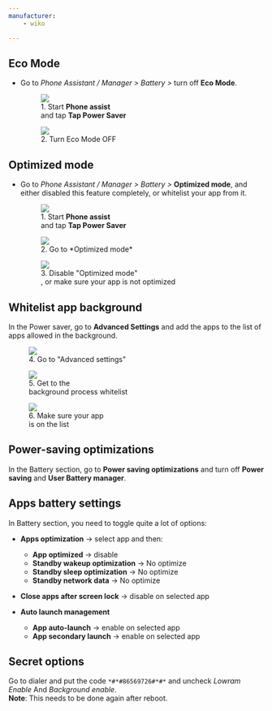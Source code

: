 ```yaml
---
manufacturer: 
    - wiko

---
```


## Eco Mode

* Go to *Phone Assistant / Manager > Battery >* turn off **Eco Mode**.

  <div class="img-block">
  <figure>
    <img src="/assets/img/wiko/wiko_1.png">
    <figcaption>1. Start <strong>Phone assist</strong><br/>and tap <strong>Tap Power Saver</strong></figcaption>
  </figure>

  <figure>
    <img src="/assets/img/wiko/wiko_2.png">
    <figcaption>2. Turn Eco Mode OFF<br/></figcaption>
  </figure>

</div>

## Optimized mode

* Go to *Phone Assistant / Manager > Battery >* **Optimized mode**, and either disabled this feature completely, or whitelist your app from it.

  <div class="img-block">
  <figure>
    <img src="/assets/img/wiko/wiko_1.png">
    <figcaption>1. Start <strong>Phone assist</strong><br/>and tap <strong>Tap Power Saver</strong></figcaption>
  </figure>

  <figure>
    <img src="/assets/img/wiko/wiko_2.png">
    <figcaption>2. Go to *Optimized mode* </figcaption>
  </figure>

    <figure>
    <img src="/assets/img/wiko/wiko_3.png">
    <figcaption>3. Disable "Optimized mode"<br/>, or make sure your app is not optimized</figcaption>
  </figure>

  </div>
  
## Whitelist app background

In the Power saver, go to **Advanced Settings** and add the apps to the list of apps allowed in the background.

<div class="img-block">
<figure>
    <img src="/assets/img/wiko/wiko_4.png">
    <figcaption>4. Go to "Advanced settings"</figcaption>
  </figure>

  <figure>
    <img src="/assets/img/wiko/wiko_5.png">
    <figcaption>5. Get to the<br/> background process whitelist</figcaption>
  </figure>

  <figure>
    <img src="/assets/img/wiko/wiko_6.png">
    <figcaption>6. Make sure your app<br/> is on the list</figcaption>
  </figure>

</div>

## Power-saving optimizations

In the Battery section, go to **Power saving optimizations** and turn off **Power saving** and **User Battery manager**.


## Apps battery settings

In Battery section, you need to toggle quite a lot of options:

* **Apps optimization** → select app and then:
  * **App optimized** → disable
  * **Standby wakeup optimization** → No optimize
  * **Standby sleep optimization** → No optimize
  * **Standby network data** → No optimize

* **Close apps after screen lock** → disable on selected app

* **Auto launch management**
  * **App auto-launch** → enable on selected app
  * **App secondary launch** → enable on selected app


## Secret options

Go to dialer and put the code `*#*#86569726#*#*` and uncheck *Lowram Enable* And *Background enable*.<br>
**Note**: This needs to be done again after reboot.
